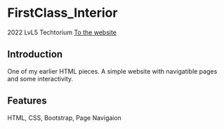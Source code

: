 # FirstClass_Interior
2022 LvL5 Techtorium
[To the website](https://jeremybrokken.github.io/FirstClass_Interior/)

## Introduction
One of my earlier HTML pieces. A simple website with navigatible pages and some interactivity.

## Features
HTML, CSS, Bootstrap, Page Navigaion
